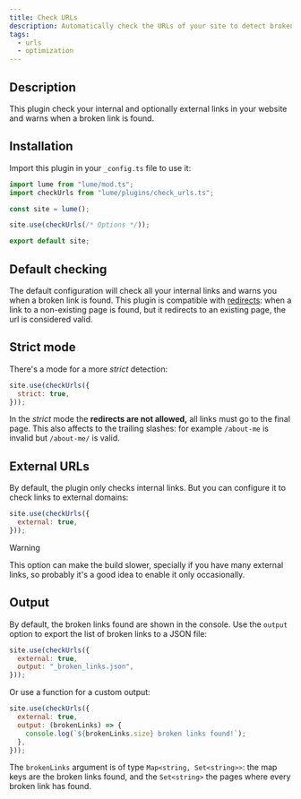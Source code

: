 ```yaml
---
title: Check URLs
description: Automatically check the URLs of your site to detect broken links
tags:
  - urls
  - optimization
---
```


## Description

This plugin check your internal and optionally external links in your website
and warns when a broken link is found.

## Installation

Import this plugin in your `_config.ts` file to use it:

```js
import lume from "lume/mod.ts";
import checkUrls from "lume/plugins/check_urls.ts";

const site = lume();

site.use(checkUrls(/* Options */));

export default site;
```

## Default checking

The default configuration will check all your internal links and warns you when
a broken link is found. This plugin is compatible with
[redirects](./redirects.md): when a link to a non-existing page is found, but it
redirects to an existing page, the url is considered valid.

## Strict mode

There's a mode for a more _strict_ detection:

```js
site.use(checkUrls({
  strict: true,
}));
```

In the _strict_ mode the **redirects are not allowed,** all links must go to the
final page. This also affects to the trailing slashes: for example `/about-me`
is invalid but `/about-me/` is valid.

## External URLs

By default, the plugin only checks internal links. But you can configure it to
check links to external domains:

```js
site.use(checkUrls({
  external: true,
}));
```

> [!warning]
>
> This option can make the build slower, specially if you have many external
> links, so probably it's a good idea to enable it only occasionally.

## Output

By default, the broken links found are shown in the console. Use the `output`
option to export the list of broken links to a JSON file:

```js
site.use(checkUrls({
  external: true,
  output: "_broken_links.json",
}));
```

Or use a function for a custom output:

```js
site.use(checkUrls({
  external: true,
  output: (brokenLinks) => {
    console.log(`${brokenLinks.size} broken links found!`);
  },
}));
```

The `brokenLinks` argument is of type `Map<string, Set<string>>`: the map keys
are the broken links found, and the `Set<string>` the pages where every broken
link has found.
